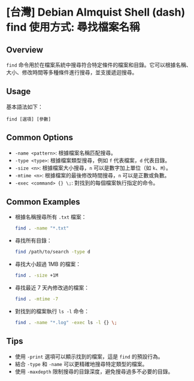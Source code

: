 # [台灣] Debian Almquist Shell (dash) find 使用方式: 尋找檔案名稱

## Overview
`find` 命令用於在檔案系統中搜尋符合特定條件的檔案和目錄。它可以根據名稱、大小、修改時間等多種條件進行搜尋，並支援遞迴搜尋。

## Usage
基本語法如下：
```
find [選項] [參數]
```

## Common Options
- `-name <pattern>`: 根據檔案名稱匹配搜尋。
- `-type <type>`: 根據檔案類型搜尋，例如 `f` 代表檔案，`d` 代表目錄。
- `-size <n>`: 根據檔案大小搜尋，`n` 可以是數字加上單位（如 `k`、`M`）。
- `-mtime <n>`: 根據檔案的最後修改時間搜尋，`n` 可以是正數或負數。
- `-exec <command> {} \;`: 對找到的每個檔案執行指定的命令。

## Common Examples
- 根據名稱搜尋所有 `.txt` 檔案：
  ```bash
  find . -name "*.txt"
  ```

- 尋找所有目錄：
  ```bash
  find /path/to/search -type d
  ```

- 尋找大小超過 1MB 的檔案：
  ```bash
  find . -size +1M
  ```

- 尋找最近 7 天內修改過的檔案：
  ```bash
  find . -mtime -7
  ```

- 對找到的檔案執行 `ls -l` 命令：
  ```bash
  find . -name "*.log" -exec ls -l {} \;
  ```

## Tips
- 使用 `-print` 選項可以顯示找到的檔案，這是 `find` 的預設行為。
- 結合 `-type` 和 `-name` 可以更精確地搜尋特定類型的檔案。
- 使用 `-maxdepth` 限制搜尋的目錄深度，避免搜尋過多不必要的目錄。